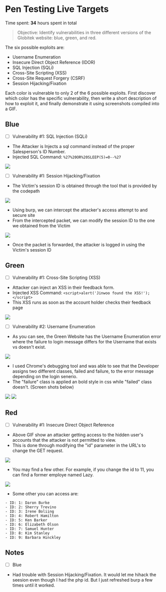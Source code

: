 # Pen Testing Live Targets

Time spent: **34** hours spent in total

> Objective: Identify vulnerabilities in three different versions of the Globitek website: blue, green, and red.

The six possible exploits are:

* Username Enumeration
* Insecure Direct Object Reference (IDOR)
* SQL Injection (SQLi)
* Cross-Site Scripting (XSS)
* Cross-Site Request Forgery (CSRF)
* Session Hijacking/Fixation

Each color is vulnerable to only 2 of the 6 possible exploits. First discover which color has the specific vulnerability, then write a short description of how to exploit it, and finally demonstrate it using screenshots compiled into a GIF.

## Blue

- [ ] Vulnerability #1: SQL Injection (SQLi)

* The Attacker is Injects a sql command instead of the proper Salesperson's ID Number.
* Injected SQL Command: ``%27%20OR%20SLEEP(5)=0--%27``

<img src="2022-11-02 23-56-43.gif">

- [ ] Vulnerability #1: Session Hijacking/Fixation

* The Victim's session ID is obtained through the tool that is provided by the codepath

<img src="2022-11-03 01-21-48_Trim.gif">

* Using burp, we can intercept the attacker's access attempt to and secure site
* From the intercepted packet, we can modify the session ID to the one we obtained from the Victim

<img src="2022-11-03 01-26-48.gif">

* Once the packet is forwarded, the attacker is logged in using the Victim's session ID

## Green

- [ ] Vulnerability #1: Cross-Site Scripting (XSS)

* Attacker can inject an XSS in their feedback form.
* Injected XSS Command:
``<script>alert('Jinwoo found the XSS!');</script>``
* This XSS runs as soon as the account holder checks their feedback page

<img src="2022-11-03 00-24-27.gif">

- [ ] Vulnerability #2: Username Enumeration

* As you can see, the Green Website has the Username Enumeration error where the failure to login message differs for the Username that exists vs doesn't exist.

<img src="2022-11-03 00-02-51.gif">

* I used Chrome's debugging tool and was able to see that the Developer assigns two different classes, failed and failure, to the error message depending on the login senerio.
* The "failure" class is applied an bold style in css while "failed" class doesn't. (Screen shots below)

<img src="Screenshot 2022-11-03 001251.png">

<img src="Screenshot 2022-11-03 022628.png">

## Red

- [ ] Vulnerability #1: Insecure Direct Object Reference

* Above GIF show an attacker getting access to the hidden user's accounts that the attacker is not permitted to view.
* This is done through modifying the "id" parameter in the URL's to change the GET request.

<img src="2022-11-03 02-32-34.gif">

* You may find a few other. For example, if you change the id to 11, you can find a former employe named Lazy. 

<img src="Screenshot 2022-11-03 023818.png">

* Some other you can access are: 
 ```
- ID: 1: Daron Burke
- ID: 2: Sherry Trevino
- ID: 3: Irene Boliing
- ID: 4: Robert Hamilton
- ID: 5: Ken Barker
- ID: 6: Elizabeth Olson
- ID: 7: Samuel Hunter
- ID: 8: Kim Stanley
- ID: 9: Barbara Hinckley
 ```

## Notes

- [ ] Blue

* Had trouble with Session Hijacking/Fixation. It would let me hihack the seesion even though I had the php id. But I just refreshed burp a few times until it worked.


